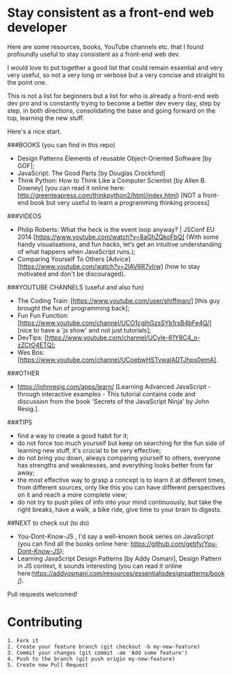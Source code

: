 # Stay consistent as a front-end web developer

Here are some resources, books, YouTube channels etc. that I found profoundly useful
to stay consistent as a front-end web dev.

I would love to put together a good list that could remain essential and very very useful, so not a very long or verbose but a very concise and straight to the point one.

This is not a list for beginners but a list for who is already a front-end web dev pro and is constantly trying to become a better dev every day, step by step, in both directions, consolidating the base and going forward on the top, learning the new stuff.

Here's a nice start.



###BOOKS (you can find in this repo)
- Design Patterns Elements of reusable Object-Oriented Software [by GOF];
- JavaScript: The Good Parts [by Douglas Crockford]
- Think Python: How to Think Like a Computer Scientist [by Allen B. Downey] (you can read it online here: http://greenteapress.com/thinkpython2/html/index.html) [NOT a front-end book but very useful to learn a programming thinking process]

###VIDEOS
- Philip Roberts: What the heck is the event loop anyway? | JSConf EU 2014 [https://www.youtube.com/watch?v=8aGhZQkoFbQ] (With some handy visualisations, and fun hacks, let’s get an intuitive understanding of what happens when JavaScript runs.);
- Comparing Yourself To Others [Advice] [https://www.youtube.com/watch?v=2IAV6R7vlrw] (how to stay motivated and don't be discouraged).

###YOUTUBE CHANNELS (useful and also fun)
- The Coding Train: [https://www.youtube.com/user/shiffman/] [this guy brought the fun of programming back];
- Fun Fun Function: [https://www.youtube.com/channel/UCO1cgjhGzsSYb1rsB4bFe4Q/] [nice to have a 'js show' and not just tutorials];
- DevTips: [https://www.youtube.com/channel/UCyIe-61Y8C4_o-zZCtO4ETQ];
- Wes Bos: [https://www.youtube.com/channel/UCoebwHSTvwalADTJhps0emA].

###OTHER
- https://johnresig.com/apps/learn/ [Learning Advanced JavaScript - through interactive examples - This tutorial contains code and discussion from the book 'Secrets of the JavaScript Ninja' by John Resig.].

###TIPS
- find a way to create a good habit for it;
- do not force too much yourself but keep on searching for the fun side of learning new stuff, it's crucial to be very effective;
- do not bring you down, always comparing yourself to others, everyone has strengths and weaknesses, and everything looks better from far away;
- the most effective way to grasp a concept is to learn it at different times, from different sources, only like this you can have different perspectives on it and reach a more complete view;
- do not try to push piles of info into your mind continuously, but take the right breaks, have a walk, a bike ride, give time to your brain to digests.


##NEXT to check out (to do)
- You-Dont-Know-JS ,  I'd say a well-known book series on JavaScript (you can find all the books online here: https://github.com/getify/You-Dont-Know-JS);
- Learning JavaScript Design Patterns [by Addy Osmani], Design Pattern in JS context, it sounds interesting (you can read it online here:https://addyosmani.com/resources/essentialjsdesignpatterns/book/).


Pull requests welcomed!

# Contributing

    1. Fork it
    2. Create your feature branch (git checkout -b my-new-feature)
    3. Commit your changes (git commit -am 'Add some feature')
    4. Push to the branch (git push origin my-new-feature)
    5. Create new Pull Request

